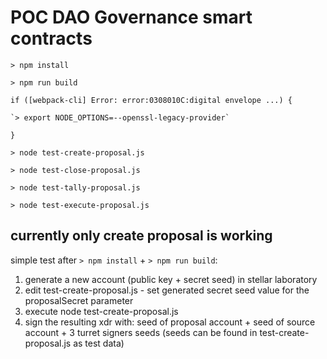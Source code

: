 # POC DAO Governance smart contracts


`> npm install`

`> npm run build`

`if ([webpack-cli] Error: error:0308010C:digital envelope ...) {`
	
	`> export NODE_OPTIONS=--openssl-legacy-provider`

`}`

`> node test-create-proposal.js`

`> node test-close-proposal.js`

`> node test-tally-proposal.js`

`> node test-execute-proposal.js`



## currently only create proposal is working

simple test after `> npm install` + `> npm run build`:
1. generate a new account (public key + secret seed) in stellar laboratory
2. edit test-create-proposal.js - set generated secret seed value for the proposalSecret parameter
3. execute node test-create-proposal.js
4. sign the resulting xdr with: seed of proposal account + seed of source account + 3 turret signers seeds (seeds can be found in test-create-proposal.js as test data)